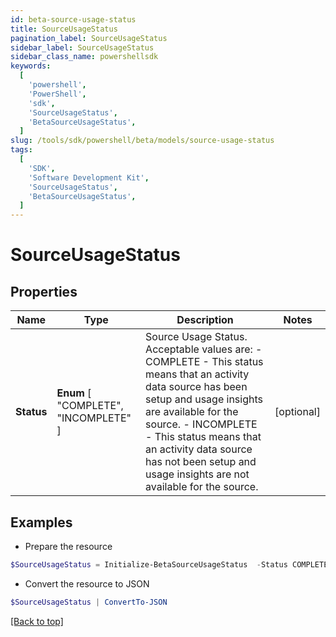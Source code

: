 ```yaml
---
id: beta-source-usage-status
title: SourceUsageStatus
pagination_label: SourceUsageStatus
sidebar_label: SourceUsageStatus
sidebar_class_name: powershellsdk
keywords:
  [
    'powershell',
    'PowerShell',
    'sdk',
    'SourceUsageStatus',
    'BetaSourceUsageStatus',
  ]
slug: /tools/sdk/powershell/beta/models/source-usage-status
tags:
  [
    'SDK',
    'Software Development Kit',
    'SourceUsageStatus',
    'BetaSourceUsageStatus',
  ]
---
```


# SourceUsageStatus

## Properties

| Name | Type | Description | Notes |
| --- | --- | --- | --- |
| **Status** | **Enum** [ "COMPLETE", "INCOMPLETE" ] | Source Usage Status. Acceptable values are: - COMPLETE - This status means that an activity data source has been setup and usage insights are available for the source. - INCOMPLETE - This status means that an activity data source has not been setup and usage insights are not available for the source. | [optional] |

## Examples

- Prepare the resource

```powershell
$SourceUsageStatus = Initialize-BetaSourceUsageStatus  -Status COMPLETE
```

- Convert the resource to JSON

```powershell
$SourceUsageStatus | ConvertTo-JSON
```

[[Back to top]](#)
